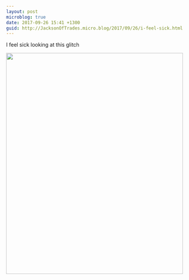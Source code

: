 ```yaml
---
layout: post
microblog: true
date: 2017-09-26 15:41 +1300
guid: http://JacksonOfTrades.micro.blog/2017/09/26/i-feel-sick.html
---
```

I feel sick looking at this glitch

<img src="http://JacksonOfTrades.micro.blog/uploads/2018/95b275a649.jpg" width="480" height="600" />
